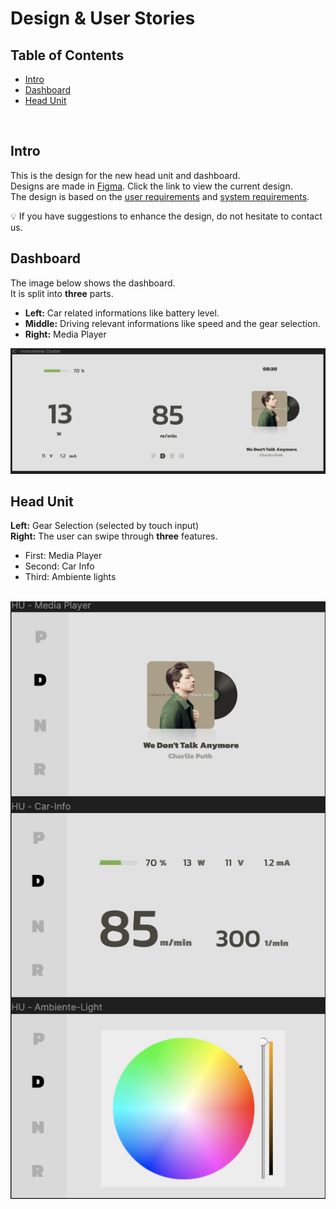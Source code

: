 # Design & User Stories

## Table of Contents
- [Intro](#intro)
- [Dashboard](#dashboard)
- [Head Unit](#head-unit)
<br>

## Intro

This is the design for the new head unit and dashboard. <br>
Designs are made in [Figma](https://www.figma.com/file/mVfEtLbcduyV5czodVTCHv/HMI-Cluster-Design-(Community)?type=design&node-id=104%3A12&mode=design&t=MNUstrlhuIIZIg9A-1). Click the link to view the current design. <br>
The design is based on the [user requirements](../project-requirements.md#user-requirements) and [system requirements](../project-requirements.md#system-requirements). <br>

💡 If you have suggestions to enhance the design, do not hesitate to contact us. <br>

## Dashboard 
The image below shows the dashboard. <br>
It is split into **three** parts. <br>
- **Left:** Car related informations like battery level. <br>
- **Middle:** Driving relevant informations like speed and the gear selection. <br>
- **Right:** Media Player <br>

 <img src="./images/design-dashboard.png">

## Head Unit 
**Left:**  Gear Selection (selected by touch input) <br>
**Right:** The user can swipe through **three** features. 
- First:  Media Player <br>
- Second: Car Info
- Third:  Ambiente lights

<br>
 <img src="./images/design-headunit.png">




